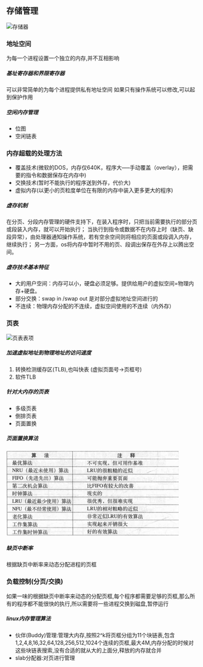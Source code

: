 ## 存储管理

![存储器](https://img-blog.csdn.net/20170209111352379?watermark/2/text/aHR0cDovL2Jsb2cuY3Nkbi5uZXQvZ2l0aHViXzM2NDg3Nzcw/font/5a6L5L2T/fontsize/400/fill/I0JBQkFCMA==/dissolve/70/gravity/SouthEast)

### 地址空间
为每一个进程设置一个独立的内存,并不互相影响

##### 基址寄存器和界限寄存器
可以非常简单的为每个进程提供私有地址空间
如果只有操作系统可以修改,可以起到保护作用

##### 空闲内存管理
- 位图
- 空闲链表

### 内存超载的处理方法
- 覆盖技术(微软的DOS，内存仅640K，程序大—–手动覆盖（overlay），把需要的指令和数据保存在内存中)
- 交换技术(暂时不能执行的程序送到外存，代价大)
- 虚拟内存(以更小的页粒度单位在有限的内存中装入更多更大的程序)

##### 虚存机制
在分页、分段内存管理的硬件支持下，在装入程序时，只把当前需要执行的部分页或段装入内存，就可以开始执行； 
当执行到指令或数据不在内存上时（缺页、缺段异常），由处理器通知操作系统，若有空余空间则将相应的页面或段调入内存，继续执行； 
另一方面，os将内存中暂时不用的页、段调出保存在外存上以腾出空间。

##### 虚存技术基本特征
- 大的用户空间：内存可以小，硬盘必须足够。提供给用户的虚拟空间=物理内存+硬盘。
- 部分交换：swap in /swap out 是对部分虚拟地址空间进行的
- 不连续：物理内存分配的不连续，虚拟空间使用的不连续（内外存）

### 页表
![页表表项](https://img-blog.csdn.net/20170209111903261?watermark/2/text/aHR0cDovL2Jsb2cuY3Nkbi5uZXQvZ2l0aHViXzM2NDg3Nzcw/font/5a6L5L2T/fontsize/400/fill/I0JBQkFCMA==/dissolve/70/gravity/SouthEast)

##### 加速虚拟地址到物理地址的访问速度
1. 转换检测缓存区(TLB),也叫快表 (虚拟页面号->页框号)
2. 软件TLB

##### 针对大内存的页表
- 多级页表
- 倒排页表
- 页面置换

##### 页面置换算法
![页面置换算法](page_tran_al.png)

##### 缺页中断率
根据缺页中断率来动态分配进程的页框

### 负载控制(分页/交换)
如果一味的根据缺页中断率来动态的分配页框,每个程序都需要足够的页框,那么所有的程序都不能很快的执行,所以需要将一些进程交换到磁盘,暂停运行

##### linux内存管理算法
- 伙伴(Buddy)管理:管理大内存,按照2^k将页框分组为11个块链表,包含1,2,4,8,16,32,64,128,256,512,1024个连续的页框,最大4M,内存分配的时候对这些块链表搜索,没有合适的就从大的上面分,释放的内存就合并
- slab分配器:对页进行管理


